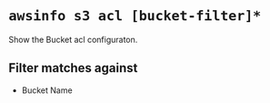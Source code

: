 # `awsinfo s3 acl [bucket-filter]*`

Show the Bucket acl configuraton.

## Filter matches against

* Bucket Name
